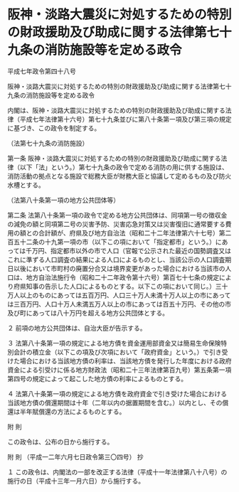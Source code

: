 # 阪神・淡路大震災に対処するための特別の財政援助及び助成に関する法律第七十九条の消防施設等を定める政令

平成七年政令第四十八号

阪神・淡路大震災に対処するための特別の財政援助及び助成に関する法律第七十九条の消防施設等を定める政令

内閣は、阪神・淡路大震災に対処するための特別の財政援助及び助成に関する法律（平成七年法律第十六号）第七十九条並びに第八十条第一項及び第三項の規定に基づき、この政令を制定する。

（法第七十九条の消防施設）

第一条 阪神・淡路大震災に対処するための特別の財政援助及び助成に関する法律（以下「法」という。）第七十九条の政令で定める消防の用に供する施設は、消防活動の拠点となる施設で総務大臣が財務大臣と協議して定めるもの及び防火水槽とする。

（法第八十条第一項の地方公共団体等）

第二条 法第八十条第一項の政令で定める地方公共団体は、同項第一号の徴収金の減免の額と同項第二号の災害予防、災害応急対策又は災害復旧に通常要する費用の額との合計額が、府県及び地方自治法（昭和二十二年法律第六十七号）第二百五十二条の十九第一項の市（以下この項において「指定都市」という。）にあっては千万円、指定都市以外の市で人口（官報で公示された最近の国勢調査又はこれに準ずる人口調査の結果による人口によるものとし、当該公示の人口調査期日以後において市町村の廃置分合又は境界変更があった場合における当該市の人口は、地方自治法施行令（昭和二十二年政令第十六号）第百七十七条の規定により府県知事の告示した人口によるものとする。以下この項において同じ。）三十万人以上のものにあっては五百万円、人口三十万人未満十万人以上の市にあっては三百万円、人口十万人未満五万人以上の市にあっては百五十万円、その他の市及び町にあっては八十万円を超える地方公共団体とする。

２ 前項の地方公共団体は、自治大臣が告示する。

３ 法第八十条第一項の規定による地方債を資金運用部資金又は簡易生命保険特別会計の積立金（以下この項及び次項において「政府資金」という。）で引き受けた場合における当該地方債の利率は、当該地方債を発行した年度における政府資金による引受けに係る地方財政法（昭和二十三年法律第百九号）第五条第一項第四号の規定によって起こした地方債の利率によるものとする。

４ 法第八十条第一項の規定による地方債を政府資金で引き受けた場合における当該地方債の償還期間は十年（二年以内の据置期間を含む。）以内とし、その償還は半年賦償還の方法によるものとする。

附 則

この政令は、公布の日から施行する。

附 則 （平成一二年六月七日政令第三〇四号） 抄

１ この政令は、内閣法の一部を改正する法律（平成十一年法律第八十八号）の施行の日（平成十三年一月六日）から施行する。
